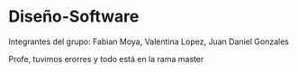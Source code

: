 # Diseño-Software
Integrantes del grupo: Fabian Moya, Valentina Lopez, Juan Daniel Gonzales

Profe, tuvimos erorres y todo está en la rama master
